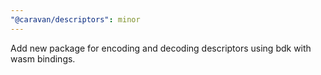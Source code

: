 ```yaml
---
"@caravan/descriptors": minor
---
```


Add new package for encoding and decoding descriptors using bdk with wasm bindings.

